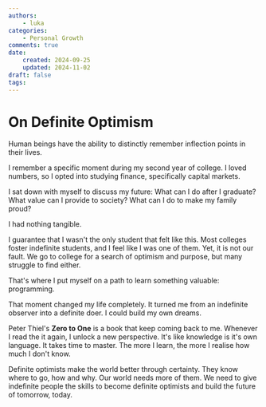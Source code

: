 ```yaml
---
authors:
    - luka
categories:
    - Personal Growth
comments: true
date:
    created: 2024-09-25
    updated: 2024-11-02
draft: false
tags:
---
```


# On Definite Optimism

Human beings have the ability to distinctly remember inflection points in their lives.

I remember a specific moment during my second year of college. I loved numbers, so I opted into studying finance, specifically capital markets.

I sat down with myself to discuss my future: What can I do after I graduate? What value can I provide to society? What can I do to make my family proud?

I had nothing tangible.

I guarantee that I wasn't the only student that felt like this. Most colleges foster indefinite students, and I feel like I was one of them. Yet, it is not our fault. We go to college for a search of optimism and purpose, but many struggle to find either. 

That's where I put myself on a path to learn something valuable: programming.

That moment changed my life completely. It turned me from an indefinite observer into a definite doer. I could build my own dreams. 

Peter Thiel's **Zero to One** is a book that keep coming back to me. Whenever I read the it again, I unlock a new perspective. It's like knowledge is it's own language. It takes time to master. The more I learn, the more I realise how much I don't know. 

Definite optimists make the world better through certainty. They know where to go, how and why. Our world needs more of them. We need to give indefinite people the skills to become definite optimists and build the future of tomorrow, today.